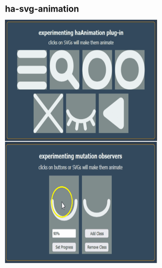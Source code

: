 # ha-svg-animation

<p align="center">
	<img src="demo/01.gif" height="400px">&#9;<img src="demo/02.gif" height="400px">
</p>
